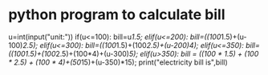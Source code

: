 # python program to calculate bill
u=int(input("unit:"))
if(u<=100):
    bill=u*1.5;
elif(u<=200):
    bill=((100*1.5)+(u-100)*2.5);
elif(u<=300):
    bill=((100*1.5)+(100*2.5)+(u-200)*4);
elif(u<=350):
    bill=((100*1.5)+(100*2.5)+(100*4)+(u-300)*5);
elif(u>350):
    bill = ((100 * 1.5) + (100 * 2.5) + (100 * 4)+(50*15)+(u-350)*15);
print("electricity bill is",bill)


